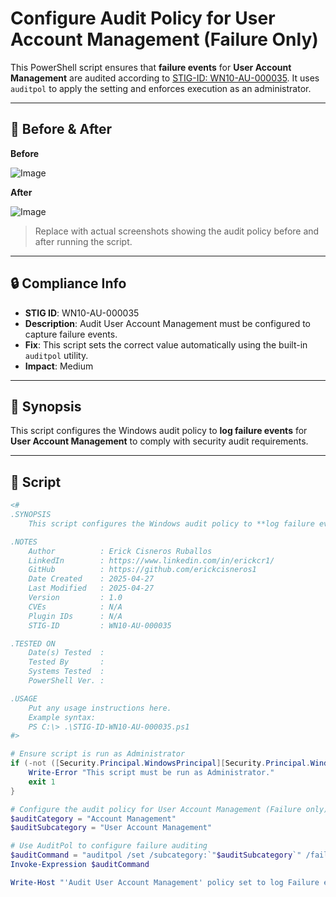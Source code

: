 # Configure Audit Policy for User Account Management (Failure Only)

This PowerShell script ensures that **failure events** for **User Account Management** are audited according to [STIG-ID: WN10-AU-000035](https://public.cyber.mil/stigs/). It uses `auditpol` to apply the setting and enforces execution as an administrator.

---

## 📸 Before & After

**Before**

![Image](https://github.com/user-attachments/assets/1ef1f84f-a6d2-4afb-94b8-551c2d6aa676)

**After**

![Image](https://github.com/user-attachments/assets/8879de8f-37fd-408b-b30a-d4c6b99dbbb2)

> Replace with actual screenshots showing the audit policy before and after running the script.

---

## 🔒 Compliance Info

- **STIG ID**: WN10-AU-000035  
- **Description**: Audit User Account Management must be configured to capture failure events.  
- **Fix**: This script sets the correct value automatically using the built-in `auditpol` utility.  
- **Impact**: Medium

---

## 🧠 Synopsis

This script configures the Windows audit policy to **log failure events** for **User Account Management** to comply with security audit requirements.

---

## 📜 Script

```powershell
<#
.SYNOPSIS
    This script configures the Windows audit policy to **log failure events** for **User Account Management** to comply with security audit requirements.

.NOTES
    Author          : Erick Cisneros Ruballos
    LinkedIn        : https://www.linkedin.com/in/erickcr1/
    GitHub          : https://github.com/erickcisneros1
    Date Created    : 2025-04-27
    Last Modified   : 2025-04-27
    Version         : 1.0
    CVEs            : N/A
    Plugin IDs      : N/A
    STIG-ID         : WN10-AU-000035

.TESTED ON
    Date(s) Tested  : 
    Tested By       : 
    Systems Tested  : 
    PowerShell Ver. : 

.USAGE
    Put any usage instructions here.
    Example syntax:
    PS C:\> .\STIG-ID-WN10-AU-000035.ps1 
#>

# Ensure script is run as Administrator
if (-not ([Security.Principal.WindowsPrincipal][Security.Principal.WindowsIdentity]::GetCurrent()).IsInRole([Security.Principal.WindowsBuiltInRole] "Administrator")) {
    Write-Error "This script must be run as Administrator."
    exit 1
}

# Configure the audit policy for User Account Management (Failure only)
$auditCategory = "Account Management"
$auditSubcategory = "User Account Management"

# Use AuditPol to configure failure auditing
$auditCommand = "auditpol /set /subcategory:`"$auditSubcategory`" /failure:enable"
Invoke-Expression $auditCommand

Write-Host "'Audit User Account Management' policy set to log Failure events."
